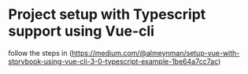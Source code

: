 # Project setup with Typescript support using Vue-cli

follow the steps in
(https://medium.com/@almeynman/setup-vue-with-storybook-using-vue-cli-3-0-typescript-example-1be64a7cc7ac)

